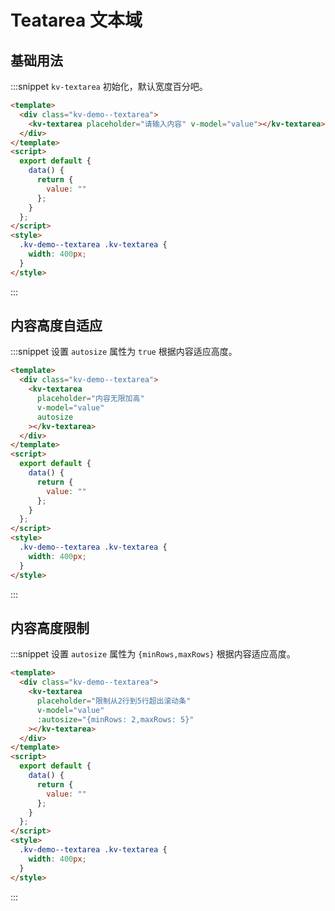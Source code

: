 # Teatarea 文本域

## 基础用法

:::snippet `kv-textarea` 初始化，默认宽度百分吧。

```html
<template>
  <div class="kv-demo--textarea">
    <kv-textarea placeholder="请输入内容" v-model="value"></kv-textarea>
  </div>
</template>
<script>
  export default {
    data() {
      return {
        value: ""
      };
    }
  };
</script>
<style>
  .kv-demo--textarea .kv-textarea {
    width: 400px;
  }
</style>
```

:::

## 内容高度自适应

:::snippet 设置 `autosize` 属性为 `true` 根据内容适应高度。

```html
<template>
  <div class="kv-demo--textarea">
    <kv-textarea
      placeholder="内容无限加高"
      v-model="value"
      autosize
    ></kv-textarea>
  </div>
</template>
<script>
  export default {
    data() {
      return {
        value: ""
      };
    }
  };
</script>
<style>
  .kv-demo--textarea .kv-textarea {
    width: 400px;
  }
</style>
```

:::

## 内容高度限制

:::snippet 设置 `autosize` 属性为 `{minRows,maxRows}` 根据内容适应高度。

```html
<template>
  <div class="kv-demo--textarea">
    <kv-textarea
      placeholder="限制从2行到5行超出滚动条"
      v-model="value"
      :autosize="{minRows: 2,maxRows: 5}"
    ></kv-textarea>
  </div>
</template>
<script>
  export default {
    data() {
      return {
        value: ""
      };
    }
  };
</script>
<style>
  .kv-demo--textarea .kv-textarea {
    width: 400px;
  }
</style>
```

:::
